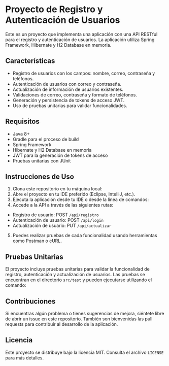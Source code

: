 # Proyecto de Registro y Autenticación de Usuarios

Este es un proyecto que implementa una aplicación con una API RESTful para el registro y autenticación de usuarios. La aplicación utiliza Spring Framework, Hibernate y H2 Database en memoria.

## Características

- Registro de usuarios con los campos: nombre, correo, contraseña y teléfonos.
- Autenticación de usuarios con correo y contraseña.
- Actualización de información de usuarios existentes.
- Validaciones de correo, contraseña y formato de teléfonos.
- Generación y persistencia de tokens de acceso JWT.
- Uso de pruebas unitarias para validar funcionalidades.

## Requisitos

- Java 8+
- Gradle para el proceso de build
- Spring Framework
- Hibernate y H2 Database en memoria
- JWT para la generación de tokens de acceso
- Pruebas unitarias con JUnit

## Instrucciones de Uso

1. Clona este repositorio en tu máquina local:
2. Abre el proyecto en tu IDE preferido (Eclipse, IntelliJ, etc.).
3. Ejecuta la aplicación desde tu IDE o desde la línea de comandos:
4. Accede a la API a través de las siguientes rutas:

- Registro de usuario: POST `/api/registro`
- Autenticación de usuario: POST `/api/login`
- Actualización de usuario: PUT `/api/actualizar`

5. Puedes realizar pruebas de cada funcionalidad usando herramientas como Postman o cURL.

## Pruebas Unitarias

El proyecto incluye pruebas unitarias para validar la funcionalidad de registro, autenticación y actualización de usuarios. Las pruebas se encuentran en el directorio `src/test` y pueden ejecutarse utilizando el comando:

## Contribuciones

Si encuentras algún problema o tienes sugerencias de mejora, siéntete libre de abrir un issue en este repositorio. También son bienvenidas las pull requests para contribuir al desarrollo de la aplicación.

## Licencia

Este proyecto se distribuye bajo la licencia MIT. Consulta el archivo `LICENSE` para más detalles.
